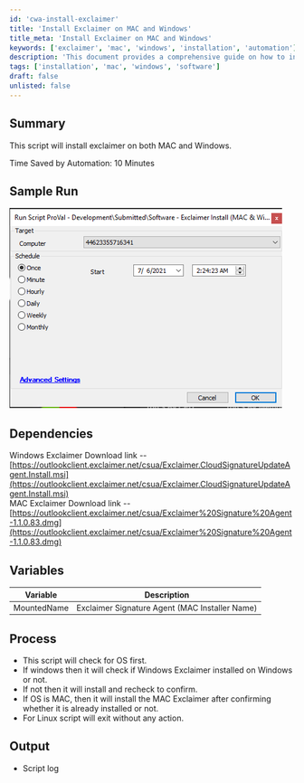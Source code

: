 ```yaml
---
id: 'cwa-install-exclaimer'
title: 'Install Exclaimer on MAC and Windows'
title_meta: 'Install Exclaimer on MAC and Windows'
keywords: ['exclaimer', 'mac', 'windows', 'installation', 'automation']
description: 'This document provides a comprehensive guide on how to install the Exclaimer application on both MAC and Windows operating systems. It outlines the dependencies, process, and expected output of the installation script, helping users save time through automation.'
tags: ['installation', 'mac', 'windows', 'software']
draft: false
unlisted: false
---
```

## Summary

This script will install exclaimer on both MAC and Windows.

Time Saved by Automation: 10 Minutes

## Sample Run

![Sample Run](../../../static/img/Software---Exclaimer-Install-(MAC-&-Windows)/image_1.png)

## Dependencies

Windows Exclaimer Download link -- [https://outlookclient.exclaimer.net/csua/Exclaimer.CloudSignatureUpdateAgent.Install.msi](https://outlookclient.exclaimer.net/csua/Exclaimer.CloudSignatureUpdateAgent.Install.msi)  
MAC Exclaimer Download link -- [https://outlookclient.exclaimer.net/csua/Exclaimer%20Signature%20Agent-1.1.0.83.dmg](https://outlookclient.exclaimer.net/csua/Exclaimer%20Signature%20Agent-1.1.0.83.dmg)

## Variables

| Variable      | Description                                      |
|---------------|--------------------------------------------------|
| MountedName   | Exclaimer Signature Agent (MAC Installer Name)   |

## Process

- This script will check for OS first.
- If windows then it will check if Windows Exclaimer installed on Windows or not.
- If not then it will install and recheck to confirm.
- If OS is MAC, then it will install the MAC Exclaimer after confirming whether it is already installed or not.
- For Linux script will exit without any action.

## Output

- Script log




